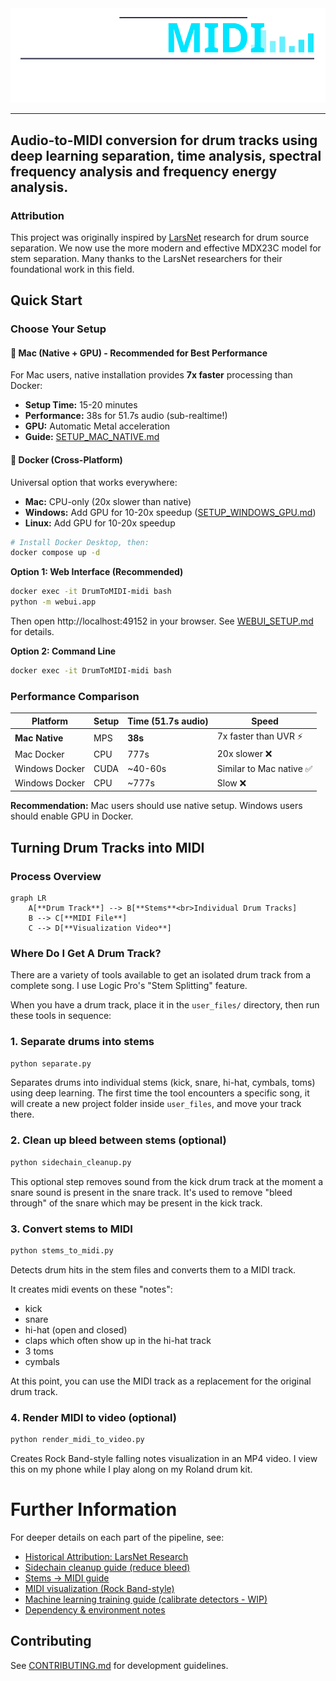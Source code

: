<img src="./webui/static/img/drum_to_midi.svg">

---

Audio-to-MIDI conversion for drum tracks using deep learning separation, time analysis, spectral frequency analysis and frequency energy analysis.
--- 

### Attribution

This project was originally inspired by [LarsNet](LARSNET.md) research for drum source separation. We now use the more modern and effective MDX23C model for stem separation. Many thanks to the LarsNet researchers for their foundational work in this field.

## Quick Start

### Choose Your Setup

#### 🚀 **Mac (Native + GPU)** - Recommended for Best Performance
For Mac users, native installation provides **7x faster** processing than Docker:
- **Setup Time:** 15-20 minutes
- **Performance:** 38s for 51.7s audio (sub-realtime!)
- **GPU:** Automatic Metal acceleration
- **Guide:** [SETUP_MAC_NATIVE.md](SETUP_MAC_NATIVE.md)

#### 🐋 **Docker (Cross-Platform)**
Universal option that works everywhere:
- **Mac:** CPU-only (20x slower than native)
- **Windows:** Add GPU for 10-20x speedup ([SETUP_WINDOWS_GPU.md](SETUP_WINDOWS_GPU.md))
- **Linux:** Add GPU for 10-20x speedup

```bash
# Install Docker Desktop, then:
docker compose up -d
```

**Option 1: Web Interface (Recommended)**
```bash
docker exec -it DrumToMIDI-midi bash
python -m webui.app
```
Then open http://localhost:49152 in your browser. See [WEBUI_SETUP.md](WEBUI_SETUP.md) for details.

**Option 2: Command Line**
```bash
docker exec -it DrumToMIDI-midi bash
```

### Performance Comparison

| Platform | Setup | Time (51.7s audio) | Speed |
|----------|-------|-------------------|-------|
| **Mac Native** | MPS | **38s** | 7x faster than UVR ⚡ |
| Mac Docker | CPU | 777s | 20x slower ❌ |
| Windows Docker | CUDA | ~40-60s | Similar to Mac native ✅ |
| Windows Docker | CPU | ~777s | Slow ❌ |

**Recommendation:** Mac users should use native setup. Windows users should enable GPU in Docker.

## Turning Drum Tracks into MIDI

### Process Overview

```mermaid
graph LR
    A[**Drum Track**] --> B[**Stems**<br>Individual Drum Tracks]
    B --> C[**MIDI File**]
    C --> D[**Visualization Video**]
```

### Where Do I Get A Drum Track?

There are a variety of tools available to get an isolated drum track from a complete song. I use Logic Pro's "Stem Splitting" feature.

When you have a drum track, place it in the `user_files/` directory, then run these tools in sequence:

### 1. Separate drums into stems
```bash
python separate.py
```
Separates drums into individual stems (kick, snare, hi-hat, cymbals, toms) using deep learning. The first time the tool encounters a specific song, it  will create a new project folder inside `user_files`, and move your track there.

### 2. Clean up bleed between stems (optional)
```bash
python sidechain_cleanup.py
```
This optional step removes sound from the kick drum track at the moment a snare sound is present in the snare track. It's used to remove "bleed through" of the snare which may be present in the kick track.

### 3. Convert stems to MIDI
```bash
python stems_to_midi.py
```
Detects drum hits in the stem files and converts them to a MIDI track.

It creates midi events on these "notes":
- kick 
- snare 
- hi-hat (open and closed)
- claps which often show up in the hi-hat track
- 3 toms
- cymbals

At this point, you can use the MIDI track as a replacement for the original drum track.

### 4. Render MIDI to video (optional)
```bash
python render_midi_to_video.py
```
Creates Rock Band-style falling notes visualization in an MP4 video. I view this on my phone while I play along on my Roland drum kit.

# Further Information

For deeper details on each part of the pipeline, see:

- [Historical Attribution: LarsNet Research](LARSNET.md)
- [Sidechain cleanup guide (reduce bleed)](SIDECHAIN_CLEANUP_GUIDE.md)
- [Stems → MIDI guide](STEMS_TO_MIDI_GUIDE.md)
- [MIDI visualization (Rock Band-style)](MIDI_VISUALIZATION_GUIDE.md)
- [Machine learning training guide (calibrate detectors - WIP)](ML_TRAINING_GUIDE.md)
- [Dependency & environment notes](DEPENDENCIES.md)

## Contributing

See [CONTRIBUTING.md](CONTRIBUTING.md) for development guidelines.
